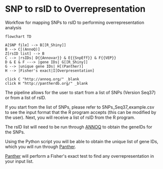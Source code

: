 # SNP to rsID to Overrepresentation 

Workflow for mapping SNPs to rsID to performing overrepresentation analysis 

```mermaid
flowchart TD

A[SNP file] --> B[[R_Shiny]]
B --> C[(AnnoQ)]
Z[rsID list] --> B
C --> |rsIDs| D{{Annovar}} & E{{SnpEff}} & F{{VEP}}
D & E & F ---> |gene IDs| G[[R_Shiny]] 
G --> |unique gene IDs| H[(Panther)]
H --> |Fisher's exact|I[Overpresentation]

click C "http://annoq.org/" _blank
click H "http://pantherdb.org/" _blank

```

The pipeline allows for the user to start from a list of SNPs (Version Seq37) or from a list of rsID. 

If you start from the list of SNPs, please refer to SNPs_Seq37_example.csv to see the input format that the R program accepts (this can be modified by the user). 
Next, you will receive a list of rsID from the R program. 

The rsID list will need to be run through [ANNOQ](annoq.org) to obtain the geneIDs for the SNPs. 

Using the Python script you will be able to obtain the unique list of gene IDs, which you will run through [Panther](pantherdb.org).

[Panther](pantherdb.org) will perform a Fisher's exact test to find any overrepresentation in your input list. 


